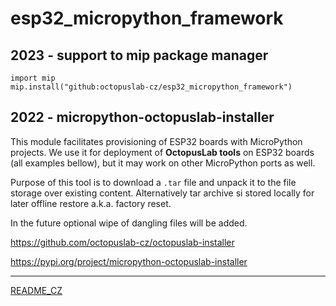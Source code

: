 # esp32_micropython_framework

## 2023 - support to mip package manager

```
import mip
mip.install("github:octopuslab-cz/esp32_micropython_framework")
```

## 2022 - micropython-octopuslab-installer

This module facilitates provisioning of ESP32 boards with MicroPython projects.
We use it for deployment of **OctopusLab tools** on ESP32 boards (all examples bellow), but it may work on other MicroPython ports as well.

Purpose of this tool is to download a `.tar` file and unpack it to the file storage over existing content.
Alternatively tar archive si stored locally for later offline restore a.k.a. factory reset.

In the future optional wipe of dangling files will be added.

https://github.com/octopuslab-cz/octopuslab-installer

https://pypi.org/project/micropython-octopuslab-installer

---

[README_CZ](https://github.com/octopuslab-cz/esp32_micropython_framework/blob/main/README_CZ.md)
